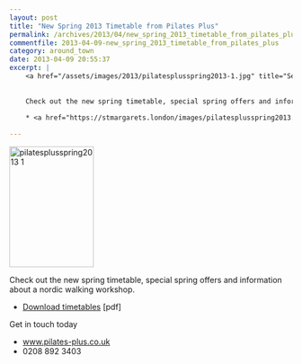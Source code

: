 ```yaml
---
layout: post
title: "New Spring 2013 Timetable from Pilates Plus"
permalink: /archives/2013/04/new_spring_2013_timetable_from_pilates_plus.html
commentfile: 2013-04-09-new_spring_2013_timetable_from_pilates_plus
category: around_town
date: 2013-04-09 20:55:37
excerpt: |
    <a href="/assets/images/2013/pilatesplusspring2013-1.jpg" title="See larger version of - pilatesplusspring2013 1"><img src="/assets/images/2013/pilatesplusspring2013-1_thumb.jpg" width="150" height="215" alt="pilatesplusspring2013 1" class="photo right" /></a>
    
    
    Check out the new spring timetable, special spring offers and information about a nordic walking workshop.
    
    * <a href="https://stmargarets.london/images/pilatesplusspring2013.pdf">Download timetables</a> [pdf]

---
```


<a href="/assets/images/2013/pilatesplusspring2013-1.jpg" title="See larger version of - pilatesplusspring2013 1"><img src="/assets/images/2013/pilatesplusspring2013-1_thumb.jpg" width="150" height="215" alt="pilatesplusspring2013 1" class="photo right" /></a>

Check out the new spring timetable, special spring offers and information about a nordic walking workshop.

-   [Download timetables](https://stmargarets.london/images/pilatesplusspring2013.pdf) \[pdf\]

Get in touch today

-   www.pilates-plus.co.uk
-   0208 892 3403
